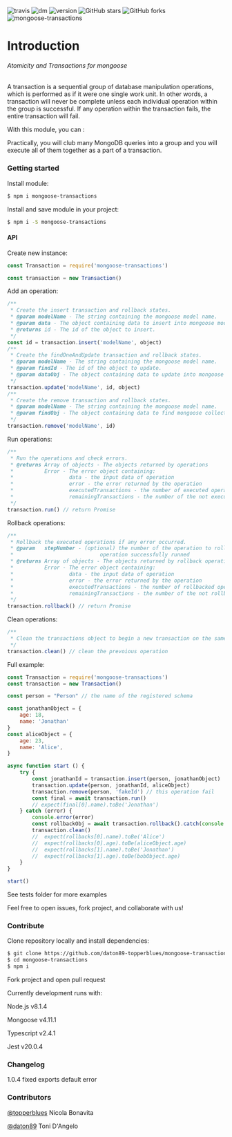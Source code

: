 ![travis](https://travis-ci.org/daton89-topperblues/mongoose-transactions.svg?branch=master)
![dm](https://img.shields.io/npm/dm/mongoose-transactions.svg)
![version](https://img.shields.io/npm/v/mongoose-transactions.svg)
![GitHub stars](https://img.shields.io/github/stars/daton89-topperblues/mongoose-transactions.svg?style=social&label=Star)
![GitHub forks](https://img.shields.io/github/forks/daton89-topperblues/mongoose-transactions.svg?style=social&label=Fork)
![mongoose-transactions](https://raw.githubusercontent.com/daton89-topperblues/mongoose-transactions/master/docs/img/mongoose-transactions.png)
# Introduction
###### Atomicity and Transactions for mongoose
A transaction is a sequential group of database manipulation operations, which is performed as if it were one single work unit. In other words, a transaction will never be complete unless each individual operation within the group is successful. If any operation within the transaction fails, the entire transaction will fail.

With this module, you can :

Practically, you will club many MongoDB queries into a group and you will execute all of them together as a part of a transaction.

### Getting started
Install module: 
```sh
$ npm i mongoose-transactions
```

Install and save module in your project: 
```sh
$ npm i -S mongoose-transactions
```

#### API
Create new instance:
```js
const Transaction = require('mongoose-transactions')

const transaction = new Transaction()
```
Add an operation:
```js
/**
 * Create the insert transaction and rollback states.
 * @param modelName - The string containing the mongoose model name.
 * @param data - The object containing data to insert into mongoose model.
 * @returns id - The id of the object to insert.
 */
const id = transaction.insert('modelName', object)
/**
 * Create the findOneAndUpdate transaction and rollback states.
 * @param modelName - The string containing the mongoose model name.
 * @param findId - The id of the object to update.
 * @param dataObj - The object containing data to update into mongoose model.
 */
transaction.update('modelName', id, object)
/**
 * Create the remove transaction and rollback states.
 * @param modelName - The string containing the mongoose model name.
 * @param findObj - The object containing data to find mongoose collection.
 */
transaction.remove('modelName', id)
```
Run operations:
```js
/**
 * Run the operations and check errors.
 * @returns Array of objects - The objects returned by operations
 *          Error - The error object containing:
 *                  data - the input data of operation
 *                  error - the error returned by the operation
 *                  executedTransactions - the number of executed operations
 *                  remainingTransactions - the number of the not executed operations
 */
transaction.run() // return Promise 
```
Rollback operations:
```js
/**
 * Rollback the executed operations if any error occurred.
 * @param   stepNumber - (optional) the number of the operation to rollback - default to length of
 *                            operation successfully runned
 * @returns Array of objects - The objects returned by rollback operations
 *          Error - The error object containing:
 *                  data - the input data of operation
 *                  error - the error returned by the operation
 *                  executedTransactions - the number of rollbacked operations
 *                  remainingTransactions - the number of the not rollbacked operations
 */
transaction.rollback() // return Promise
```
Clean operations:
```js
/**
 * Clean the transactions object to begin a new transaction on the same instance.
 */
transaction.clean() // clean the prevoious operation
```
Full example: 
```js
const Transaction = require('mongoose-transactions') 
const transaction = new Transaction()

const person = "Person" // the name of the registered schema

const jonathanObject = {
    age: 18,
    name: 'Jonathan'
}
const aliceObject = {
    age: 23,
    name: 'Alice',
}

async function start () {
    try {
        const jonathanId = transaction.insert(person, jonathanObject)
        transaction.update(person, jonathanId, aliceObject)
        transaction.remove(person, 'fakeId') // this operation fail
        const final = await transaction.run()
        // expect(final[0].name).toBe('Jonathan')
    } catch (error) {
        console.error(error)
        const rollbackObj = await transaction.rollback().catch(console.error)
        transaction.clean()
        //  expect(rollbacks[0].name).toBe('Alice')
        //  expect(rollbacks[0].age).toBe(aliceObject.age)
        //  expect(rollbacks[1].name).toBe('Jonathan')
        //  expect(rollbacks[1].age).toBe(bobObject.age)    
    }
}

start()


```

See tests folder for more examples

Feel free to open issues, fork project, and collaborate with us!

### Contribute

Clone repository locally and install dependencies:
```sh
$ git clone https://github.com/daton89-topperblues/mongoose-transactions.git
$ cd mongoose-transactions
$ npm i
```

Fork project and open pull request 

Currently development runs with:

Node.js v8.1.4

Mongoose v4.11.1

Typescript v2.4.1

Jest v20.0.4

### Changelog

1.0.4 fixed exports default error 

### Contributors 
[@topperblues](https://github.com/topperblues) Nicola Bonavita

[@daton89](https://github.com/daton89) Toni D'Angelo
